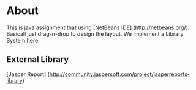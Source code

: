 # About
This is java assignment that using [NetBeans IDE] (http://netbeans.org/). Basicall just drag-n-drop to design the layout. We implement a Library System here.

## External Library
[Jasper Report] (http://community.jaspersoft.com/project/jasperreports-library)
